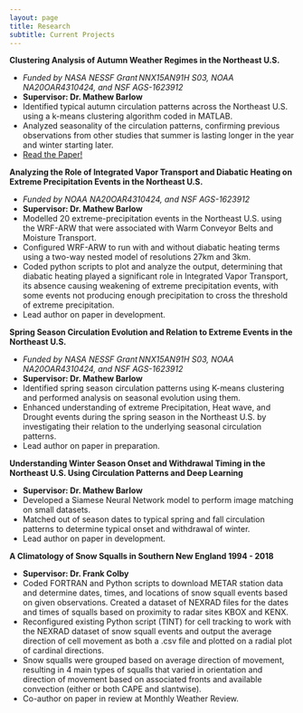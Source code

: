 ```yaml
---
layout: page
title: Research
subtitle: Current Projects
---
```


**Clustering Analysis of Autumn Weather Regimes in the Northeast U.S.** 
- _Funded by NASA NESSF Grant NNX15AN91H S03, NOAA NA20OAR4310424, and NSF AGS-1623912_
- **Supervisor: Dr. Mathew Barlow**
- Identified typical autumn circulation patterns across the Northeast U.S. using a k-means clustering algorithm coded in MATLAB.
- Analyzed seasonality of the circulation patterns, confirming previous observations from other studies that summer is lasting longer in the year and winter starting later.
- [Read the Paper!](https://doi.org/10.1175/JCLI-D-20-0243.1)

**Analyzing the Role of Integrated Vapor Transport and Diabatic Heating on Extreme Precipitation Events in the Northeast U.S.**
- _Funded by NOAA NA20OAR4310424, and NSF AGS-1623912_
- **Supervisor: Dr. Mathew Barlow**
- Modelled 20 extreme-precipitation events in the Northeast U.S. using the WRF-ARW that were associated with Warm Conveyor Belts and Moisture Transport.
- Configured WRF-ARW to run with and without diabatic heating terms using a two-way nested model of resolutions 27km and 3km.
- Coded python scripts to plot and analyze the output, determining that diabatic heating played a significant role in Integrated Vapor Transport, its absence causing weakening of extreme precipitation events, with some events not producing enough precipitation to cross the threshold of extreme precipitation.  
- Lead author on paper in development.

**Spring Season Circulation Evolution and Relation to Extreme Events in the Northeast U.S.**
- _Funded by NASA NESSF Grant NNX15AN91H S03, NOAA NA20OAR4310424, and NSF AGS-1623912_
- **Supervisor: Dr. Mathew Barlow**
- Identified spring season circulation patterns using K-means clustering and performed analysis on seasonal evolution using them.
- Enhanced understanding of extreme Precipitation, Heat wave, and Drought events during the spring season in the Northeast U.S. by investigating their relation to the underlying seasonal circulation patterns.
- Lead author on paper in preparation.

**Understanding Winter Season Onset and Withdrawal Timing in the Northeast U.S. Using Circulation Patterns and Deep Learning**
- **Supervisor: Dr. Mathew Barlow**
- Developed a Siamese Neural Network model to perform image matching on small datasets.
- Matched out of season dates to typical spring and fall circulation patterns to determine typical onset and withdrawal of winter.
- Lead author on paper in development.

**A Climatology of Snow Squalls in Southern New England 1994 - 2018**
- **Supervisor: Dr. Frank Colby**
- Coded FORTRAN and Python scripts to download METAR station data and determine dates, times, and locations of snow squall events based on given observations. Created a dataset of NEXRAD files for the dates and times of squalls based on proximity to radar sites KBOX and KENX.
- Reconfigured existing Python script (TINT) for cell tracking to work with the NEXRAD dataset of snow squall events and output the average direction of cell movement as both a .csv file and plotted on a radial plot of cardinal directions.
- Snow squalls were grouped based on average direction of movement, resulting in 4 main types of squalls that varied in orientation and direction of movement based on associated fronts and available convection (either or both CAPE and slantwise). 
- Co-author on paper in review at Monthly Weather Review.